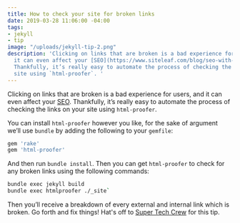 ```yaml
---
title: How to check your site for broken links
date: 2019-03-28 11:06:00 -04:00
tags:
- jekyll
- tip
image: "/uploads/jekyll-tip-2.png"
description: 'Clicking on links that are broken is a bad experience for users, and
  it can even affect your [SEO](https://www.siteleaf.com/blog/seo-with-jekyll-siteleaf/).
  Thankfully, it’s really easy to automate the process of checking the links on your
  site using `html-proofer`. '
---
```


Clicking on links that are broken is a bad experience for users, and it can even affect your [SEO](https://www.siteleaf.com/blog/seo-with-jekyll-siteleaf/). Thankfully, it’s really easy to automate the process of checking the links on your site using `html-proofer`. 

You can install `html-proofer` however you like, for the sake of argument we’ll use `bundle` by adding the following to your `gemfile`:

```sh
gem 'rake'
gem 'html-proofer'
```

And then run `bundle install`. Then you can get `html-proofer` to check for any broken links using the following commands:

```sh
bundle exec jekyll build
bundle exec htmlproofer ./_site`
```

Then you’ll receive a breakdown of every external and internal link which is broken. Go forth and fix things! Hat's off to [Super Tech Crew](https://www.supertechcrew.com/jekyll-check-for-broken-links/) for this tip. 